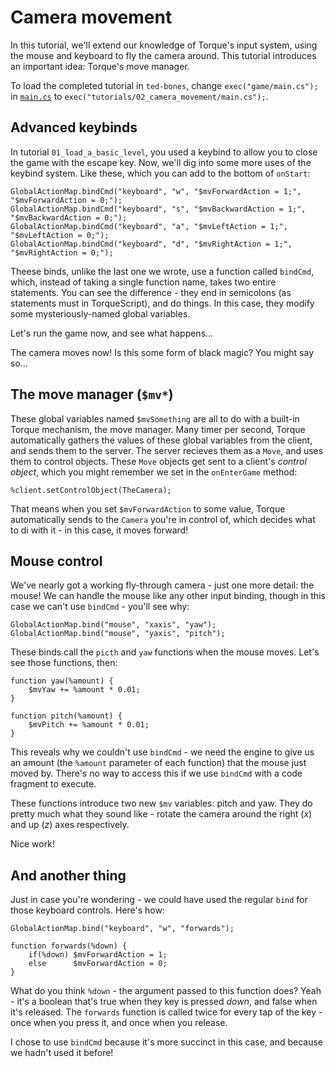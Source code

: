 # Camera movement

In this tutorial, we'll extend our knowledge of Torque's input system, using the mouse and keyboard to fly the camera around.
This tutorial introduces an important idea: Torque's move manager.

To load the completed tutorial in `ted-bones`, change `exec("game/main.cs");` in [`main.cs`][main.cs] to `exec("tutorials/02_camera_movement/main.cs");`.

 [main.cs]: ../../main.cs

## Advanced keybinds

In tutorial `01_load_a_basic_level`, you used a keybind to allow you to close the game with the escape key.
Now, we'll dig into some more uses of the keybind system.
Like these, which you can add to the bottom of `onStart`:

    GlobalActionMap.bindCmd("keyboard", "w", "$mvForwardAction = 1;",  "$mvForwardAction = 0;");
    GlobalActionMap.bindCmd("keyboard", "s", "$mvBackwardAction = 1;", "$mvBackwardAction = 0;");
    GlobalActionMap.bindCmd("keyboard", "a", "$mvLeftAction = 1;",     "$mvLeftAction = 0;");
    GlobalActionMap.bindCmd("keyboard", "d", "$mvRightAction = 1;",    "$mvRightAction = 0;");

Theese binds, unlike the last one we wrote, use a function called `bindCmd`, which, instead of taking a single function name, takes two entire statements.
You can see the difference - they end in semicolons (as statements must in TorqueScript), and do things.
In this case, they modify some mysteriously-named global variables.

Let's run the game now, and see what happens...

The camera moves now!
Is this some form of black magic?
You might say so...

## The move manager (`$mv*`)

These global variables named `$mvSomething` are all to do with a built-in Torque mechanism, the move manager.
Many timer per second, Torque automatically gathers the values of these global variables from the client, and sends them to the server.
The server recieves them as a `Move`, and uses them to control objects.
These `Move` objects get sent to a client's _control object_, which you might remember we set in the `onEnterGame` method:

    %client.setControlObject(TheCamera);

That means when you set `$mvForwardAction` to some value, Torque automatically sends to the `Camera` you're in control of, which decides what to di with it - in this case, it moves forward!

## Mouse control

We've nearly got a working fly-through camera - just one more detail: the mouse!
We can handle the mouse like any other input binding, though in this case we can't use `bindCmd` - you'll see why:

    GlobalActionMap.bind("mouse", "xaxis", "yaw");
    GlobalActionMap.bind("mouse", "yaxis", "pitch");

These binds call the `picth` and `yaw` functions when the mouse moves.
Let's see those functions, then:

    function yaw(%amount) {
        $mvYaw += %amount * 0.01;
    }

    function pitch(%amount) {
        $mvPitch += %amount * 0.01;
    }

This reveals why we couldn't use `bindCmd` - we need the engine to give us an amount (the `%amount` parameter of each function) that the mouse just moved by.
There's no way to access this if we use `bindCmd` with a code fragment to execute.

These functions introduce two new `$mv` variables: pitch and yaw.
They do pretty much what they sound like - rotate the camera around the right (_x_) and up (_z_) axes respectively.

Nice work!

## And another thing

Just in case you're wondering - we could have used the regular `bind` for those keyboard controls.
Here's how:

    GlobalActionMap.bind("keyboard", "w", "forwards");

    function forwards(%down) {
        if(%down) $mvForwardAction = 1;
        else      $mvForwardAction = 0;
    }

What do you think `%down` - the argument passed to this function does?
Yeah - it's a boolean that's true when they key is pressed _down_, and false when it's released.
The `forwards` function is called twice for every tap of the key - once when you press it, and once when you release.

I chose to use `bindCmd` because it's more succinct in this case, and because we hadn't used it before!
